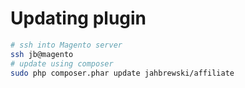 # Updating plugin
```bash
# ssh into Magento server
ssh jb@magento
# update using composer
sudo php composer.phar update jahbrewski/affiliate
```
